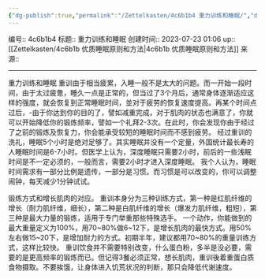 ```yaml
---
{"dg-publish":true,"permalink":"/Zettelkasten/4c6b1b4 重力训练和睡眠/","dgPassFrontmatter":true}
---
```


编号:: 4c6b1b4
标题:: 重力训练和睡眠
创建时间:: 2023-07-23 01:06
up:: [[Zettelkasten/4c6b1b 优质睡眠原则和方法\|4c6b1b 优质睡眠原则和方法]]
来源:: 

---
重力训练和睡眠
重训由于相当疲累，入睡一般不是太大的问题。而一开始一段时间，由于太过疲惫，睡久一点是正常的，但当过了3个月后，通常身体逐渐适应这样的强度，就会恢复到正常睡眠时间，並对于疲劳的恢复速度提高。再某个时间点过后，-由于你达到你的目的了，譬如减重完成，对于肌肉的状态也满意了，你就可以开始降低你的锻炼频率，譬如一个礼拜2-3次。在此时，你会发现你由于经过了之前的锻炼及恢复力，你会能承受较短的睡眠时间而不感到疲劳。
经过重训的洗礼，睡眠5个小时是绝对足够了。其实睡眠并没有一个定量，外国统计最长寿的人睡眠时间是6-7小时。但医学上认为，深度睡眠只需要2小时，前后的一些浅眠时间是不一定必须的，一般而言，需要2小时才进入深度睡眠。
我个人认为，睡眠时间需求有一部分比例是遗传，一部分是习惯。而习惯是可以改变的，你可以调整闹钟，每天减少1分钟试试。

锻炼方式和增长肌肉的对应。
重训本身分为三种训练方式，第一种是红肌纤维的增长（耐力肌纤维，细长），第二种是白肌纤维的增长（爆发力肌纤维，粗短），第三种是最大力量的锻炼，适用于专门举重那些特殊选手。
一个动作，你能做到的最大重量定义为100%，用70~80%做6~12下，是增长肌肉的最快方式。用50%左右做15~20下，是增加耐力的方式。初期半年，建议都用70~80%的重量训练方式，这样比较快。
重训饮食并不需要特别改变，什么蛋白粉，多半是没必要，需要的是更高频率的锻炼而已。但记得3餐必须正常，想长肌肉，重训後着重蛋白质食物摄取。不要挨饿，让身体进入饥荒状况的判断，那只会降低代谢速度。